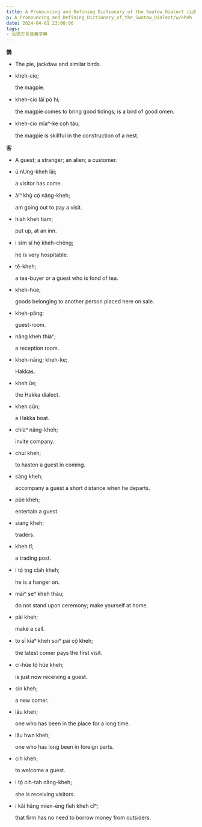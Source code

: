 ```yaml
---
title: A Pronouncing and Defining Dictionary of the Swatow Dialect (汕頭方言音義字典) / kheh
p: A_Pronouncing_and_Defining_Dictionary_of_the_Swatow_Dialect/w/kheh
date: 2024-04-01 23:00:00
tags: 
- 汕頭方言音義字典
---
```



**鵲**
- The pie, jackdaw and similar birds.

- kheh-cío;

  the magpie.

- kheh-cío lâi pò̤ hí;

  the magpie comes to bring good tidings; is a bird of good omen.

- kheh-cío mîaⁿ-ke co̤h tàu;

  the magpie is skillful in the construction of a nest.

**客**
- A guest; a stranger; an alien; a customer.

- ŭ nUng-kheh lâi;

  a visitor has come.

- àiⁿ khṳ̀ cò̤ nâng-kheh;

  am going out to pay a visit.

- hiah kheh tìam;

  put up, at an inn.

- i sĭm sĭ hó̤ kheh-chêng;

  he is very hospitable.

- tê-kheh;

  a tea-buyer or a guest who is fond of tea.

- kheh-hùe;

  goods belonging to another person placed here on sale.

- kheh-pâng;

  guest-room.

- nâng kheh thiaⁿ;

  a reception room.

- kheh-nâng; kheh-ke;

  Hakkas.

- kheh ūe;

  the Hakka dialect.

- kheh cûn;

  a Hakka boat.

- chíaⁿ nâng-kheh;

  invite company.

- chui kheh;

  to hasten a guest in coming.

- sàng kheh;

  accompany a guest a short distance when he departs.

- pûe kheh;

  entertain a guest.

- siang kheh;

  traders.

- kheh tī;

  a trading post.

- i tó̤ tng cîah kheh;

  he is a hanger on.

- màiⁿ seⁿ kheh thàu;

  do not stand upon ceremony; make yourself at home.

- pài kheh;

  make a call.

- to sĭ kîaⁿ kheh soiⁿ pài cŏ̤ kheh;

  the latest comer pays the first visit.

- cí-hûe tó̤ hŭe kheh;

  is just now receiving a guest.

- sin kheh;

  a new comer.

- lău kheh;

  one who has been in the place for a long time.

- lău hwn kheh;

  one who has long been in foreign parts.

- cih kheh;

  to welcome a guest.

- i tó̤ cih-tah nâng-kheh;

  she is receiving visitors.

- i kâi hâng míen-ēng tîeh kheh cîⁿ;

  that firm has no need to borrow money from outsiders.
